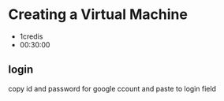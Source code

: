 # Creating a Virtual Machine
- 1credis
- 00:30:00

## login

copy id and password for google ccount and paste to login field
